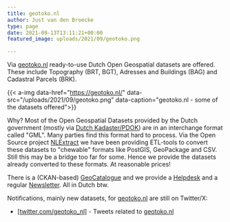 ```yaml
---
title: geotoko.nl
author: Just van den Broecke
type: page
date: 2021-09-13T13:11:21+00:00
featured_image: uploads/2021/09/geotoko.png

---
```


Via [geotoko.nl][1] ready-to-use Dutch Open Geospatial datasets are offered.
These include Topography (BRT, BGT), Adresses and Buildings (BAG) and Cadastral Parcels (BRK).

{{< a-img data-href="https://geotoko.nl/"  data-src="/uploads/2021/09/geotoko.png" data-caption="geotoko.nl - some of the datasets offered">}}

Why? Most of the Open Geospatial Datasets provided by the Dutch government (mostly via [Dutch Kadaster/PDOK][6])
are in an interchange format called "GML". Many parties find this format hard to process.
Via the Open Source project [NLExtract](5) we have been providing ETL-tools to convert 
these datasets to "chewable" formats like PostGIS, GeoPackage and CSV.
Still this may be a bridge too far for some. Hence we provide the datasets
already converted to these formats. At reasonable prices!

There is a (CKAN-based)  [GeoCatalogue][2] and we provide a [Helpdesk][3] and 
a regular [Newsletter][4]. All in Dutch btw.

Notifications, mainly new datasets, for [geotoko.nl](https://geotoko.nl) are still on Twitter/X:

* [[twitter.com/geotoko_nl]](https://twitter.com/geotoko_nl) - Tweets related to [geotoko.nl](https://geotoko.nl)

 [1]: https://geotoko.nl
 [2]: https://geocatalogus.nl
 [3]: https://geotoko.freshdesk.com
 [4]: https://us10.campaign-archive.com/home/?u=c04ae15ca0f4a453f6a958769&id=8de38e85db
 [5]: https://nlextract.nl
 [6]: https://pdok.nl
